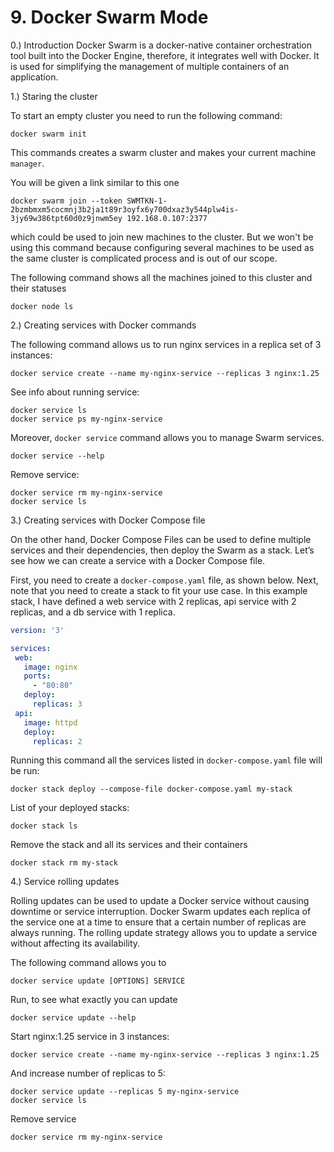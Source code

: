 # 9. Docker Swarm Mode

0.) Introduction
Docker Swarm is a docker-native container orchestration tool 
built into the Docker Engine, therefore, it integrates well with 
Docker. It is used for simplifying the management of multiple 
containers of an application.

1.) Staring the cluster

To start an empty cluster you need to run the following command:
```shell
docker swarm init
```
This commands creates a swarm cluster and makes your current machine ```manager```.

You will be given a link similar to this one
```shell
docker swarm join --token SWMTKN-1-2bzmbmxm5cocmnj3b2ja1t89r3oyfx6y700dxaz3y544plw4is-3jy69w386tpt60d0z9jnwm5ey 192.168.0.107:2377
```
which could be used to join new machines to the cluster.
But we won't be using this command because configuring several machines to be used 
as the same cluster is complicated process and is out of our scope.

The following command shows all the machines joined to this cluster and their statuses
```shell
docker node ls
```

2.) Creating services with Docker commands

The following command allows us to run nginx services in a replica set of 3 instances:
```shell
docker service create --name my-nginx-service --replicas 3 nginx:1.25
```

See info about running service:
```shell
docker service ls
docker service ps my-nginx-service
```

Moreover, ```docker service``` command allows you to manage Swarm services.
```shell
docker service --help
```

Remove service:
```shell
docker service rm my-nginx-service
docker service ls
```

3.) Creating services with Docker Compose file

On the other hand, Docker Compose Files can be used to define multiple 
services and their dependencies, then deploy the Swarm as a stack. 
Let’s see how we can create a service with a Docker Compose file.

First, you need to create a ```docker-compose.yaml``` file, as shown below. 
Next, note that you need to create a stack to fit your use case. 
In this example stack, I have defined a web service with 2 replicas, 
api service with 2 replicas, and a db service with 1 replica.

```yaml
version: '3'

services:
 web:
   image: nginx
   ports:
     - "80:80"
   deploy:
     replicas: 3
 api:
   image: httpd
   deploy:
     replicas: 2
```

Running this command all the services listed in ```docker-compose.yaml``` file will be run:
```shell
docker stack deploy --compose-file docker-compose.yaml my-stack
```
List of your deployed stacks:
```shell
docker stack ls
```

Remove the stack and all its services and their containers
```shell
docker stack rm my-stack
```

4.) Service rolling updates

Rolling updates can be used to update a Docker service without causing 
downtime or service interruption. Docker Swarm updates each replica of 
the service one at a time to ensure that a certain number of replicas 
are always running. The rolling update strategy allows you to update a 
service without affecting its availability.

The following command allows you to 
```
docker service update [OPTIONS] SERVICE
```

Run, to see what exactly you can update
```shell
docker service update --help
```

Start nginx:1.25 service in 3 instances:
```shell
docker service create --name my-nginx-service --replicas 3 nginx:1.25
```

And increase number of replicas to 5:
```shell
docker service update --replicas 5 my-nginx-service
docker service ls
```

Remove service
```shell
docker service rm my-nginx-service
```

